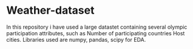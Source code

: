 # Weather-dataset
In this repository i have used a large datastet containing several olympic participation attributes, such as Number of participating countries	Host cities.
Libraries used are numpy, pandas, scipy for EDA.
